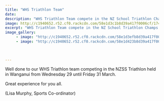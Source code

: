 ```yaml
---
title: "WHS Triathlon Team"
date: 
description: "WHS Triathlon Team compete in the NZ School Triathlon Champs held in Wanganui, Wednesday 29 - Friday 31 March 2017..."
image: http://c1940652.r52.cf0.rackcdn.com/58e1d3c1b8d39a417f0006cf/17458033_769546936527748_4375337213753929556_n.jpg
excerpt: "WHS Triathlon Team compete in the NZ School Triathlon Champs held in Wanganui, Wednesday 29 - Friday 31 March 2017."
image_gallery:
     - image: "http://c1940652.r52.cf0.rackcdn.com/58e1d3efb8d39a417f0006d3/17626375_769546953194413_138818333852776278_n.jpg"
     - image: "http://c1940652.r52.cf0.rackcdn.com/58e1d423b8d39a417f0006d5/17634708_769546949861080_364737240992326474_n.jpg"
    
    
    
---
```


<p><span>Well done to our WHS Triathlon team competing in the NZSS Triathlon held in Wanganui from Wednesday 29 until Friday 31 March.&nbsp;</span></p>
<p><span>Great experience for you all.</span></p>
<p><span>(Lisa Murphy, Sports Co-ordinator)</span></p>

